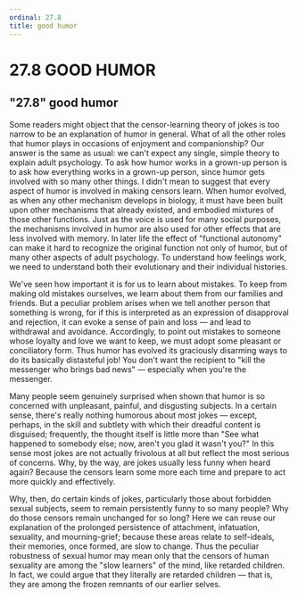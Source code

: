 ```yaml
---
ordinal: 27.8
title: good humor
---
```


# 27.8 GOOD HUMOR

<h2>"27.8" good humor</h2>
Some readers might object that the censor-learning theory of jokes is too narrow to be an explanation of humor in general. What of all the other roles that humor plays in occasions of enjoyment and companionship? Our answer is the same as usual: we can't expect any single, simple theory to explain adult psychology. To ask how humor works in a grown-up person is to ask how everything works in a grown-up person, since humor gets involved with so many other things. I didn't mean to suggest that every aspect of humor is involved in making censors learn. When humor evolved, as when any other mechanism develops in biology, it must have been built upon other mechanisms that already existed, and embodied mixtures of those other functions. Just as the voice is used for many social purposes, the mechanisms involved in humor are also used for other effects that are less involved with memory. In later life the effect of "functional autonomy" can make it hard to recognize the original function not only of humor, but of many other aspects of adult psychology. To understand how feelings work, we need to understand both their evolutionary and their individual histories.

We've seen how important it is for us to learn about mistakes. To keep from making old mistakes ourselves, we learn about them from our families and friends. But a peculiar problem arises when we tell another person that something is wrong, for if this is interpreted as an expression of disapproval and rejection, it can evoke a sense of pain and loss &mdash; and lead to withdrawal and avoidance. Accordingly, to point out mistakes to someone whose loyalty and love we want to keep, we must adopt some pleasant or conciliatory form. Thus humor has evolved its graciously disarming ways to do its basically distasteful job! You don't want the recipient to "kill the messenger who brings bad news" &mdash; especially when you're the messenger.

Many people seem genuinely surprised when shown that humor is so concerned with unpleasant, painful, and disgusting subjects. In a certain sense, there's really nothing humorous about most jokes &mdash; except, perhaps, in the skill and subtlety with which their dreadful content is disguised; frequently, the thought itself is little more than "See what happened to somebody else; now, aren't you glad it wasn't you?" In this sense most jokes are not actually frivolous at all but reflect the most serious of concerns. Why, by the way, are jokes usually less funny when heard again? Because the censors learn some more each time and prepare to act more quickly and effectively.

Why, then, do certain kinds of jokes, particularly those about forbidden sexual subjects, seem to remain persistently funny to so many people? Why do those censors remain unchanged for so long? Here we can reuse our explanation of the prolonged persistence of attachment, infatuation, sexuality, and mourning-grief; because these areas relate to self-ideals, their memories, once formed, are slow to change. Thus the peculiar robustness of sexual humor may mean only that the censors of human sexuality are among the "slow learners" of the mind, like retarded children. In fact, we could argue that they literally are retarded children &mdash; that is, they are among the frozen remnants of our earlier selves.
